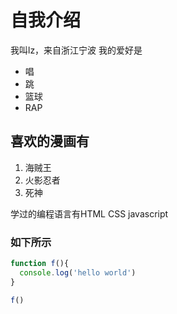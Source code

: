 # 自我介绍
我叫lz，来自浙江宁波
我的爱好是
* 唱
* 跳
* 篮球
* RAP
## 喜欢的漫画有
1. 海贼王
2. 火影忍者
3. 死神


学过的编程语言有HTML CSS javascript

### 如下所示
```JavaScript
function f(){
  console.log('hello world')
}

f()
```
